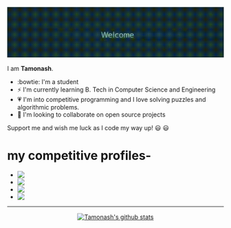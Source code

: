 <div align="center">
	<body>
    <img src="https://github.com/m-e-r-l-i-n/m-e-r-l-i-n/blob/master/readme2.gif">
    </body>
</div>

I am **Tamonash**.

- :bowtie: I'm a student
- ⚡ I'm currently learning B. Tech in Computer Science and Engineering
- :heartpulse: I'm into competitive programming and I love solving puzzles and algorithmic problems.  
- 👯 I'm looking to collaborate on open source projects

Support me and wish me luck as I code my way up! :smiley: :smiley:	

# my competitive profiles-

- <img align="left" src="https://cp-logo.vercel.app/codechef/tamo11" /> 
- <img align="left" src="https://cp-logo.vercel.app/codeforces/chris_11" />   
- <img align="left" src="https://cp-logo.vercel.app/atcoder/merlin" />
- <img align="left" src="https://cp-logo.vercel.app/topcoder/_merlin_" />


<!--
**m-e-r-l-i-n/m-e-r-l-i-n** is a ✨ _special_ ✨ repository because its `README.md` (this file) appears on your GitHub profile.

Here are some ideas to get you started:

- 🤔 I’m looking for help with 
- 💬 Ask me about ...
- 📫 How to reach me: ...
- 😄 Pronouns: ...
- ⚡ Fun fact: ...
-->

<hr>

<p align="center">
<a href="https://github.com/swapnanildutta">
  <img align="center" src="https://github-readme-stats.vercel.app/api/top-langs/?username=m-e-r-l-i-n&theme=dark&hide_langs_below=1 />
  <img align="center" src="https://github-readme-stats.vercel.app/api?username=m-e-r-l-i-n&show_icons=true&title_color=fff&icon_color=79ff97&text_color=9f9f9f&bg_color=151515" alt="Tamonash's github stats"/>
</a></p>
